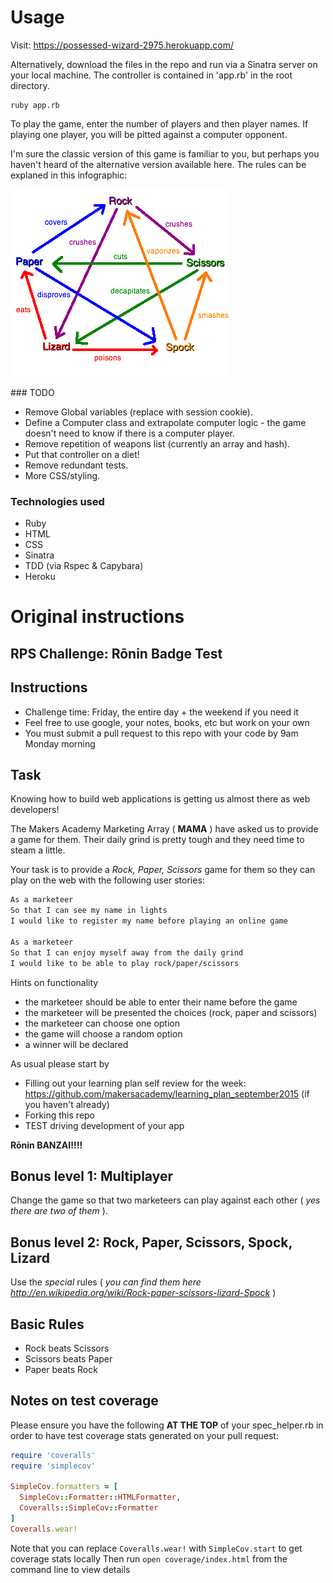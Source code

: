 # Usage

Visit:
https://possessed-wizard-2975.herokuapp.com/

Alternatively, download the files in the repo and run via a Sinatra server on your local machine. The controller is contained in 'app.rb' in the root directory.

```
ruby app.rb
```

To play the game, enter the number of players and then player names. If playing one player, you will be pitted against a computer opponent.

I'm sure the classic version of this game is familiar to you, but perhaps you haven't heard of the alternative version available here. The rules can be explaned in this infographic:

![RPSLS](https://github.com/forty9er/rps-challenge/blob/master/Rock_paper_scissors_lizard_spock.png)


### TODO

* Remove Global variables (replace with session cookie).
* Define a Computer class and extrapolate computer logic - the game doesn't need to know if there is a computer player.
* Remove repetition of weapons list (currently an array and hash).
* Put that controller on a diet!
* Remove redundant tests.
* More CSS/styling.


### Technologies used

* Ruby
* HTML
* CSS
* Sinatra
* TDD (via Rspec & Capybara)
* Heroku


# Original instructions

## RPS Challenge: Rōnin Badge Test

Instructions
-------
* Challenge time: Friday, the entire day + the weekend if you need it
* Feel free to use google, your notes, books, etc but work on your own
* You must submit a pull request to this repo with your code by 9am Monday morning

Task 
----

Knowing how to build web applications is getting us almost there as web developers!

The Makers Academy Marketing Array ( **MAMA** ) have asked us to provide a game for them. Their daily grind is pretty tough and they need time to steam a little.

Your task is to provide a _Rock, Paper, Scissors_ game for them so they can play on the web with the following user stories:

```sh
As a marketeer
So that I can see my name in lights
I would like to register my name before playing an online game

As a marketeer
So that I can enjoy myself away from the daily grind
I would like to be able to play rock/paper/scissors
```

Hints on functionality

- the marketeer should be able to enter their name before the game
- the marketeer will be presented the choices (rock, paper and scissors)
- the marketeer can choose one option
- the game will choose a random option
- a winner will be declared


As usual please start by

* Filling out your learning plan self review for the week: https://github.com/makersacademy/learning_plan_september2015 (if you haven't already)
* Forking this repo
* TEST driving development of your app

**Rōnin BANZAI!!!!**

## Bonus level 1: Multiplayer

Change the game so that two marketeers can play against each other ( _yes there are two of them_ ).

## Bonus level 2: Rock, Paper, Scissors, Spock, Lizard

Use the _special_ rules ( _you can find them here http://en.wikipedia.org/wiki/Rock-paper-scissors-lizard-Spock_ )

## Basic Rules

- Rock beats Scissors
- Scissors beats Paper
- Paper beats Rock

Notes on test coverage
----------------------

Please ensure you have the following **AT THE TOP** of your spec_helper.rb in order to have test coverage stats generated
on your pull request:

```ruby
require 'coveralls'
require 'simplecov'

SimpleCov.formatters = [
  SimpleCov::Formatter::HTMLFormatter,
  Coveralls::SimpleCov::Formatter
]
Coveralls.wear! 
```

Note that you can replace `Coveralls.wear!` with  `SimpleCov.start` to get coverage stats locally
Then run `open coverage/index.html` from the command line to view details

